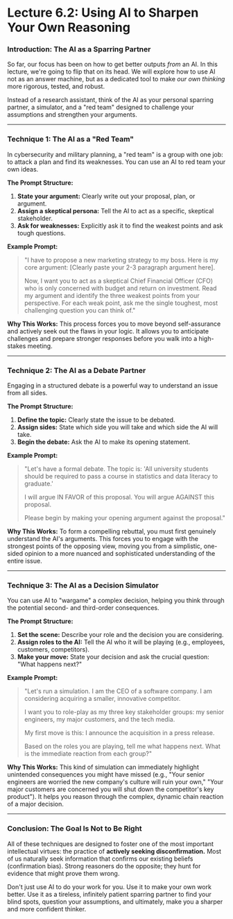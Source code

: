 # Lecture 6.2: Using AI to Sharpen Your Own Reasoning

### Introduction: The AI as a Sparring Partner
So far, our focus has been on how to get better outputs *from* an AI. In this lecture, we're going to flip that on its head. We will explore how to use AI not as an answer machine, but as a dedicated tool to make *our own thinking* more rigorous, tested, and robust.

Instead of a research assistant, think of the AI as your personal sparring partner, a simulator, and a "red team" designed to challenge your assumptions and strengthen your arguments.

---

### Technique 1: The AI as a "Red Team"
In cybersecurity and military planning, a "red team" is a group with one job: to attack a plan and find its weaknesses. You can use an AI to red team your own ideas.

**The Prompt Structure:**
1.  **State your argument:** Clearly write out your proposal, plan, or argument.
2.  **Assign a skeptical persona:** Tell the AI to act as a specific, skeptical stakeholder.
3.  **Ask for weaknesses:** Explicitly ask it to find the weakest points and ask tough questions.

**Example Prompt:**
> "I have to propose a new marketing strategy to my boss. Here is my core argument: [Clearly paste your 2-3 paragraph argument here].
>
> Now, I want you to act as a skeptical Chief Financial Officer (CFO) who is only concerned with budget and return on investment. Read my argument and identify the three weakest points from your perspective. For each weak point, ask me the single toughest, most challenging question you can think of."

**Why This Works:** This process forces you to move beyond self-assurance and actively seek out the flaws in your logic. It allows you to anticipate challenges and prepare stronger responses before you walk into a high-stakes meeting.

---

### Technique 2: The AI as a Debate Partner
Engaging in a structured debate is a powerful way to understand an issue from all sides.

**The Prompt Structure:**
1.  **Define the topic:** Clearly state the issue to be debated.
2.  **Assign sides:** State which side you will take and which side the AI will take.
3.  **Begin the debate:** Ask the AI to make its opening statement.

**Example Prompt:**
> "Let's have a formal debate. The topic is: 'All university students should be required to pass a course in statistics and data literacy to graduate.'
>
> I will argue IN FAVOR of this proposal.
> You will argue AGAINST this proposal.
>
> Please begin by making your opening argument against the proposal."

**Why This Works:** To form a compelling rebuttal, you must first genuinely understand the AI's arguments. This forces you to engage with the strongest points of the opposing view, moving you from a simplistic, one-sided opinion to a more nuanced and sophisticated understanding of the entire issue.

---

### Technique 3: The AI as a Decision Simulator
You can use AI to "wargame" a complex decision, helping you think through the potential second- and third-order consequences.

**The Prompt Structure:**
1.  **Set the scene:** Describe your role and the decision you are considering.
2.  **Assign roles to the AI:** Tell the AI who it will be playing (e.g., employees, customers, competitors).
3.  **Make your move:** State your decision and ask the crucial question: "What happens next?"

**Example Prompt:**
> "Let's run a simulation. I am the CEO of a software company. I am considering acquiring a smaller, innovative competitor.
>
> I want you to role-play as my three key stakeholder groups: my senior engineers, my major customers, and the tech media.
>
> My first move is this: I announce the acquisition in a press release.
>
> Based on the roles you are playing, tell me what happens next. What is the immediate reaction from each group?"

**Why This Works:** This kind of simulation can immediately highlight unintended consequences you might have missed (e.g., "Your senior engineers are worried the new company's culture will ruin your own," "Your major customers are concerned you will shut down the competitor's key product"). It helps you reason through the complex, dynamic chain reaction of a major decision.

---

### Conclusion: The Goal Is Not to Be Right
All of these techniques are designed to foster one of the most important intellectual virtues: the practice of **actively seeking disconfirmation.** Most of us naturally seek information that confirms our existing beliefs (confirmation bias). Strong reasoners do the opposite; they hunt for evidence that might prove them wrong.

Don't just use AI to do your work for you. Use it to make your own work better. Use it as a tireless, infinitely patient sparring partner to find your blind spots, question your assumptions, and ultimately, make you a sharper and more confident thinker.
